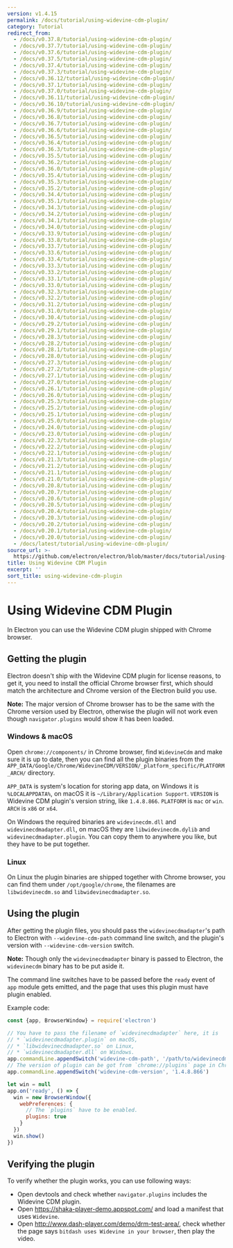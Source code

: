```yaml
---
version: v1.4.15
permalink: /docs/tutorial/using-widevine-cdm-plugin/
category: Tutorial
redirect_from:
  - /docs/v0.37.8/tutorial/using-widevine-cdm-plugin/
  - /docs/v0.37.7/tutorial/using-widevine-cdm-plugin/
  - /docs/v0.37.6/tutorial/using-widevine-cdm-plugin/
  - /docs/v0.37.5/tutorial/using-widevine-cdm-plugin/
  - /docs/v0.37.4/tutorial/using-widevine-cdm-plugin/
  - /docs/v0.37.3/tutorial/using-widevine-cdm-plugin/
  - /docs/v0.36.12/tutorial/using-widevine-cdm-plugin/
  - /docs/v0.37.1/tutorial/using-widevine-cdm-plugin/
  - /docs/v0.37.0/tutorial/using-widevine-cdm-plugin/
  - /docs/v0.36.11/tutorial/using-widevine-cdm-plugin/
  - /docs/v0.36.10/tutorial/using-widevine-cdm-plugin/
  - /docs/v0.36.9/tutorial/using-widevine-cdm-plugin/
  - /docs/v0.36.8/tutorial/using-widevine-cdm-plugin/
  - /docs/v0.36.7/tutorial/using-widevine-cdm-plugin/
  - /docs/v0.36.6/tutorial/using-widevine-cdm-plugin/
  - /docs/v0.36.5/tutorial/using-widevine-cdm-plugin/
  - /docs/v0.36.4/tutorial/using-widevine-cdm-plugin/
  - /docs/v0.36.3/tutorial/using-widevine-cdm-plugin/
  - /docs/v0.35.5/tutorial/using-widevine-cdm-plugin/
  - /docs/v0.36.2/tutorial/using-widevine-cdm-plugin/
  - /docs/v0.36.0/tutorial/using-widevine-cdm-plugin/
  - /docs/v0.35.4/tutorial/using-widevine-cdm-plugin/
  - /docs/v0.35.3/tutorial/using-widevine-cdm-plugin/
  - /docs/v0.35.2/tutorial/using-widevine-cdm-plugin/
  - /docs/v0.34.4/tutorial/using-widevine-cdm-plugin/
  - /docs/v0.35.1/tutorial/using-widevine-cdm-plugin/
  - /docs/v0.34.3/tutorial/using-widevine-cdm-plugin/
  - /docs/v0.34.2/tutorial/using-widevine-cdm-plugin/
  - /docs/v0.34.1/tutorial/using-widevine-cdm-plugin/
  - /docs/v0.34.0/tutorial/using-widevine-cdm-plugin/
  - /docs/v0.33.9/tutorial/using-widevine-cdm-plugin/
  - /docs/v0.33.8/tutorial/using-widevine-cdm-plugin/
  - /docs/v0.33.7/tutorial/using-widevine-cdm-plugin/
  - /docs/v0.33.6/tutorial/using-widevine-cdm-plugin/
  - /docs/v0.33.4/tutorial/using-widevine-cdm-plugin/
  - /docs/v0.33.3/tutorial/using-widevine-cdm-plugin/
  - /docs/v0.33.2/tutorial/using-widevine-cdm-plugin/
  - /docs/v0.33.1/tutorial/using-widevine-cdm-plugin/
  - /docs/v0.33.0/tutorial/using-widevine-cdm-plugin/
  - /docs/v0.32.3/tutorial/using-widevine-cdm-plugin/
  - /docs/v0.32.2/tutorial/using-widevine-cdm-plugin/
  - /docs/v0.31.2/tutorial/using-widevine-cdm-plugin/
  - /docs/v0.31.0/tutorial/using-widevine-cdm-plugin/
  - /docs/v0.30.4/tutorial/using-widevine-cdm-plugin/
  - /docs/v0.29.2/tutorial/using-widevine-cdm-plugin/
  - /docs/v0.29.1/tutorial/using-widevine-cdm-plugin/
  - /docs/v0.28.3/tutorial/using-widevine-cdm-plugin/
  - /docs/v0.28.2/tutorial/using-widevine-cdm-plugin/
  - /docs/v0.28.1/tutorial/using-widevine-cdm-plugin/
  - /docs/v0.28.0/tutorial/using-widevine-cdm-plugin/
  - /docs/v0.27.3/tutorial/using-widevine-cdm-plugin/
  - /docs/v0.27.2/tutorial/using-widevine-cdm-plugin/
  - /docs/v0.27.1/tutorial/using-widevine-cdm-plugin/
  - /docs/v0.27.0/tutorial/using-widevine-cdm-plugin/
  - /docs/v0.26.1/tutorial/using-widevine-cdm-plugin/
  - /docs/v0.26.0/tutorial/using-widevine-cdm-plugin/
  - /docs/v0.25.3/tutorial/using-widevine-cdm-plugin/
  - /docs/v0.25.2/tutorial/using-widevine-cdm-plugin/
  - /docs/v0.25.1/tutorial/using-widevine-cdm-plugin/
  - /docs/v0.25.0/tutorial/using-widevine-cdm-plugin/
  - /docs/v0.24.0/tutorial/using-widevine-cdm-plugin/
  - /docs/v0.23.0/tutorial/using-widevine-cdm-plugin/
  - /docs/v0.22.3/tutorial/using-widevine-cdm-plugin/
  - /docs/v0.22.2/tutorial/using-widevine-cdm-plugin/
  - /docs/v0.22.1/tutorial/using-widevine-cdm-plugin/
  - /docs/v0.21.3/tutorial/using-widevine-cdm-plugin/
  - /docs/v0.21.2/tutorial/using-widevine-cdm-plugin/
  - /docs/v0.21.1/tutorial/using-widevine-cdm-plugin/
  - /docs/v0.21.0/tutorial/using-widevine-cdm-plugin/
  - /docs/v0.20.8/tutorial/using-widevine-cdm-plugin/
  - /docs/v0.20.7/tutorial/using-widevine-cdm-plugin/
  - /docs/v0.20.6/tutorial/using-widevine-cdm-plugin/
  - /docs/v0.20.5/tutorial/using-widevine-cdm-plugin/
  - /docs/v0.20.4/tutorial/using-widevine-cdm-plugin/
  - /docs/v0.20.3/tutorial/using-widevine-cdm-plugin/
  - /docs/v0.20.2/tutorial/using-widevine-cdm-plugin/
  - /docs/v0.20.1/tutorial/using-widevine-cdm-plugin/
  - /docs/v0.20.0/tutorial/using-widevine-cdm-plugin/
  - /docs/latest/tutorial/using-widevine-cdm-plugin/
source_url: >-
  https://github.com/electron/electron/blob/master/docs/tutorial/using-widevine-cdm-plugin.md
title: Using Widevine CDM Plugin
excerpt: ''
sort_title: using-widevine-cdm-plugin
---
```

# Using Widevine CDM Plugin

In Electron you can use the Widevine CDM plugin shipped with Chrome browser.

## Getting the plugin

Electron doesn't ship with the Widevine CDM plugin for license reasons, to get it, you need to install the official Chrome browser first, which should match the architecture and Chrome version of the Electron build you use.

**Note:** The major version of Chrome browser has to be the same with the Chrome version used by Electron, otherwise the plugin will not work even though `navigator.plugins` would show it has been loaded.

### Windows & macOS

Open `chrome://components/` in Chrome browser, find `WidevineCdm` and make sure it is up to date, then you can find all the plugin binaries from the `APP_DATA/Google/Chrome/WidevineCDM/VERSION/_platform_specific/PLATFORM_ARCH/` directory.

`APP_DATA` is system's location for storing app data, on Windows it is `%LOCALAPPDATA%`, on macOS it is `~/Library/Application Support`. `VERSION` is Widevine CDM plugin's version string, like `1.4.8.866`. `PLATFORM` is `mac` or `win`. `ARCH` is `x86` or `x64`.

On Windows the required binaries are `widevinecdm.dll` and `widevinecdmadapter.dll`, on macOS they are `libwidevinecdm.dylib` and `widevinecdmadapter.plugin`. You can copy them to anywhere you like, but they have to be put together.

### Linux

On Linux the plugin binaries are shipped together with Chrome browser, you can find them under `/opt/google/chrome`, the filenames are `libwidevinecdm.so` and `libwidevinecdmadapter.so`.

## Using the plugin

After getting the plugin files, you should pass the `widevinecdmadapter`'s path to Electron with `--widevine-cdm-path` command line switch, and the plugin's version with `--widevine-cdm-version` switch.

**Note:** Though only the `widevinecdmadapter` binary is passed to Electron, the `widevinecdm` binary has to be put aside it.

The command line switches have to be passed before the `ready` event of `app` module gets emitted, and the page that uses this plugin must have plugin enabled.

Example code:

```javascript
const {app, BrowserWindow} = require('electron')

// You have to pass the filename of `widevinecdmadapter` here, it is
// * `widevinecdmadapter.plugin` on macOS,
// * `libwidevinecdmadapter.so` on Linux,
// * `widevinecdmadapter.dll` on Windows.
app.commandLine.appendSwitch('widevine-cdm-path', '/path/to/widevinecdmadapter.plugin')
// The version of plugin can be got from `chrome://plugins` page in Chrome.
app.commandLine.appendSwitch('widevine-cdm-version', '1.4.8.866')

let win = null
app.on('ready', () => {
  win = new BrowserWindow({
    webPreferences: {
      // The `plugins` have to be enabled.
      plugins: true
    }
  })
  win.show()
})
```

## Verifying the plugin

To verify whether the plugin works, you can use following ways:

*   Open devtools and check whether `navigator.plugins` includes the Widevine CDM plugin.
*   Open https://shaka-player-demo.appspot.com/ and load a manifest that uses `Widevine`.
*   Open http://www.dash-player.com/demo/drm-test-area/, check whether the page says `bitdash uses Widevine in your browser`, then play the video.
